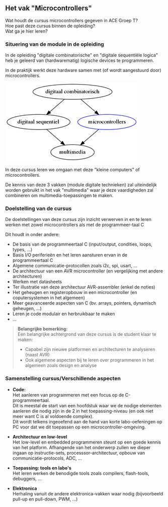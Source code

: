
## Het vak "Microcontrollers"
Wat houdt de cursus microcontrollers gegeven in ACE Groep T?  
Hoe past deze cursus binnen de opleiding?  
Wat ga je hier leren?  

### Situering van de module in de opleiding
In de opleiding "digitale combinatorische" en "digitale sequentiële logica" heb je geleerd van (hardwarematig) logische devices te programmeren.

In de praktijk werkt deze hardware samen met (of wordt aangestuurd door) microcontrollers.

![](../../pictures/orientation_digital_courses.png)

In deze cursus leren we omgaan met deze "kleine computers" of microcontrollers.

De kennis van deze 3 vakken (module digitale technieken) zal uiteindelijk worden gebruikt in het vak "multimedia" waar je deze vaardigheden zal combineren om multimedia-toepassingen te maken.

### Doelstelling van de cursus

De doelstellingen van deze cursus zijn inzicht verwerven in en te leren werken met zowel microcontrollers als met de programmeer-taal C  

Dit houdt in onder andere:

* De basis van de programmeertaal C (input/output, condities, loops, types, ...)
* Basis I/O periferieën en het leren aansturen ervan in de programmeertaal C
* Algemene communicatie-protocollen zoals i2c, spi, usart, ...
* De architectuur van een AVR microcontroller (en vergelijking met andere architecturen)
* Werken met datasheets
* Ter illustratie van deze architectuur AVR-assembler (enkel de noties)
* Het geheugen en registeropbouw in een microcontroller (en coputersystemen in het algemeen)
* Meer geavanceerde aspecten van C (bv. arrays, pointers, dynamisch geheugen, ...)
* Leren je code modulair en herbruikbaar te maken
* ...

> **Belangrijke bemerking:**  
> Een belangrijke achtergrond van deze cursus is de student klaar te maken:
>
> * Capabel zijn nieuwe platformen en architecturen te analyseren (naast AVR) 
> * Ook algemene aspecten bij te leren over programmeren in het algemeen zoals design en analyse

### Samenstelling cursus/Verschillende aspecten

* **Code:**  
Het aanleren van programmeren met een focus op de C-programmeertaal.  
Dit is meestal de start van een hoofdstuk waar we de nodige elementen aanleren die nodig zijn in de 2 in het toepassing-niveau (en ook niet meer want C is al voldoende complex).  
Dit wordt telkens ingeoefend aan de hand van korte labo-oefeningen op PC voor dat we dit toepassen op een microcontroller-omgeving.  

* **Architectuur en low-level**  
Het low-level en embedded programmeren steunt op een goede kennis van het platform.
Afhangende van het onderwerp zullen we dieper ingaan op instructie-sets, processsor-architectuur, opbouw van communicatie-protocols, ADC, ...  

* **Toepassing: tools en labo's**  
Het leren werken de benodigde tools zoals compilers, flash-tools, debuggers,  ...

* **Elektronica**  
Herhaling vanuit de andere elektronica-vakken waar nodig (bijvoorbeeld pull-up en pull-down, PWM, ...)
